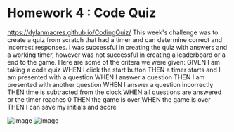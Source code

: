 
# Homework 4 : Code Quiz  
https://dylanmacres.github.io/CodingQuiz/
This week's challenge was to create a quiz from scratch that had a timer and can determine correct and incorrect responses.
I was successful in creating the quiz with answers and a working timer, however was not successful in creating a leaderboard or a end to the game.
Here are some of the critera we were given:
    GIVEN I am taking a code quiz
WHEN I click the start button
THEN a timer starts and I am presented with a question
WHEN I answer a question
THEN I am presented with another question
WHEN I answer a question incorrectly
THEN time is subtracted from the clock
WHEN all questions are answered or the timer reaches 0
THEN the game is over
WHEN the game is over
THEN I can save my initials and score

![image](https://user-images.githubusercontent.com/107278042/182005602-4d4fa5aa-d8fc-468c-ade4-ec4984f76c8f.png)
![image](https://user-images.githubusercontent.com/107278042/182005612-aaf11a16-d510-4154-b3b4-80550ac69248.png)

